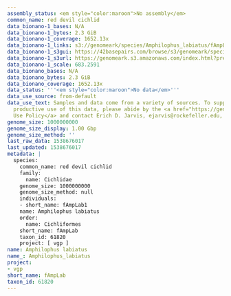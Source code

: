 ```yaml
---
assembly_status: <em style="color:maroon">No assembly</em>
common_name: red devil cichlid
data_bionano-1_bases: N/A
data_bionano-1_bytes: 2.3 GiB
data_bionano-1_coverage: 1652.13x
data_bionano-1_links: s3://genomeark/species/Amphilophus_labiatus/fAmpLab1/genomic_data/bionano/<br>
data_bionano-1_s3gui: https://42basepairs.com/browse/s3/genomeark/species/Amphilophus_labiatus/fAmpLab1/genomic_data/bionano/
data_bionano-1_s3url: https://genomeark.s3.amazonaws.com/index.html?prefix=species/Amphilophus_labiatus/fAmpLab1/genomic_data/bionano/
data_bionano-1_scale: 683.2591
data_bionano_bases: N/A
data_bionano_bytes: 2.3 GiB
data_bionano_coverage: 1652.13x
data_status: '''<em style="color:maroon">No data</em>'''
data_use_source: from-default
data_use_text: Samples and data come from a variety of sources. To support fair and
  productive use of this data, please abide by the <a href="https://genome10k.soe.ucsc.edu/data-use-policies/">Data
  Use Policy</a> and contact Erich D. Jarvis, ejarvis@rockefeller.edu, with any questions.
genome_size: 1000000000
genome_size_display: 1.00 Gbp
genome_size_method: ''
last_raw_data: 1538676017
last_updated: 1538676017
metadata: |
  species:
    common_name: red devil cichlid
    family:
      name: Cichlidae
    genome_size: 1000000000
    genome_size_method: null
    individuals:
    - short_name: fAmpLab1
    name: Amphilophus labiatus
    order:
      name: Cichliformes
    short_name: fAmpLab
    taxon_id: 61820
    project: [ vgp ]
name: Amphilophus labiatus
name_: Amphilophus_labiatus
project:
- vgp
short_name: fAmpLab
taxon_id: 61820
---
```

